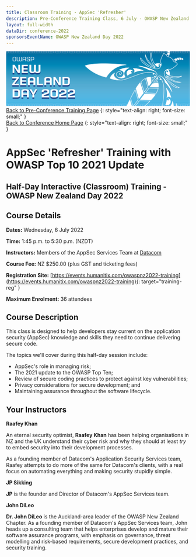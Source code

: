 ```yaml
---
title: Classroom Training - AppSec 'Refresher'
description: Pre-Conference Training Class, 6 July - OWASP New Zealand Day 2022 
layout: full-width
dataDir: conference-2022
sponsorsEventName: OWASP New Zealand Day 2022
---
```


[![Web Banner](/assets/images/2022_Banner_Graphic.jpg)](/conference/)   
[Back to Pre-Conference Training Page](training.md)
{: style="text-align: right; font-size: small;" }   
[Back to Conference Home Page](index.md)
{: style="text-align: right; font-size: small;" }   

# AppSec 'Refresher' Training with OWASP Top 10 2021 Update

## Half-Day Interactive (Classroom) Training - OWASP New Zealand Day 2022

## Course Details 

**Dates:** Wednesday, 6 July 2022

**Time:** 1:45 p.m. to 5:30 p.m. (NZDT)

**Instructors:** Members of the AppSec Services Team at [Datacom](https://datacom.co.nz/)   

**Course Fee:** NZ $250.00 (plus GST and ticketing fees)

**Registration Site:** [https://events.humanitix.com/owaspnz2022-training](https://events.humanitix.com/owaspnz2022-training){: target="training-reg" }

**Maximum Enrolment:** 36 attendees

## Course Description

This class is designed to help developers stay current on the application security (AppSec) knowledge and skills they need to continue delivering secure code. 

The topics we'll cover during this half-day session include: 

* AppSec's role in managing risk;
* The 2021 update to the OWASP Top Ten;
* Review of secure coding practices to protect against key vulnerabilities;
* Privacy considerations for secure development; and 
* Maintaining assurance throughout the software lifecycle.

## Your Instructors

**Raafey Khan**

An eternal security optimist, **Raafey Khan** has been helping organisations in NZ and the UK understand their cyber risk and why they should at least *try* to embed security into their development processes.

As a founding member of Datacom's Application Security Services team, Raafey attempts to do more of the same for Datacom's clients, with a real focus on automating everything and making security stupidly simple.

**JP Sikking**

**JP** is the founder and Director of Datacom's AppSec Services team.

**John DiLeo**

**Dr. John DiLeo** is the Auckland-area leader of the OWASP New Zealand Chapter. As a founding member of Datacom's AppSec Services team, John heads up a consulting team that helps enterprises develop and mature their software assurance programs, with emphasis on governance, threat modelling and risk-based requirements, secure development practices, and security training.
